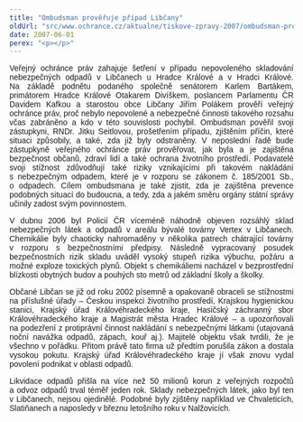 ```yaml
---
title: "Ombudsman prověřuje případ Libčany"
oldUrl: "src/www.ochrance.cz/aktualne/tiskove-zpravy-2007/ombudsman-proveruje-pripad-libcany"
date: 2007-06-01
perex: "<p></p>"
---
```


<!-- imported from the old website -->

<p class="Normln" style="TEXT-ALIGN: justify; MARGIN-TOP: 6pt"><span style="FONT-FAMILY: Arial,sans-serif">Veřejný ochránce práv zahajuje šetření v případu nepovoleného skladování nebezpečných odpadů v </span><span style="FONT-FAMILY: Arial,sans-serif">Libčanech</span><span style="FONT-FAMILY: Arial,sans-serif"> u Hradce Králové a v Hradci Králové. Na základě podnětu podaného společně senátorem Karlem Bartákem, primátorem Hradce Králové Otakarem </span><span style="FONT-FAMILY: Arial,sans-serif">Divíškem</span><span style="FONT-FAMILY: Arial,sans-serif">, poslancem Parlamentu ČR Davidem Kafkou a starostou obce </span><span style="FONT-FAMILY: Arial,sans-serif">Libčany</span><span style="FONT-FAMILY: Arial,sans-serif"> Jiřím Polákem prověří veřejný ochránce práv, proč nebylo nepovolené a nebezpečné činnosti takového rozsahu včas zabráněno a kdo v této souvislosti pochybil. </span><span style="FONT-FAMILY: Arial,sans-serif">Ombudsman pověřil svoji zástupkyni, RNDr. Jitku </span><span style="FONT-FAMILY: Arial,sans-serif">Seitlovou</span><span style="FONT-FAMILY: Arial,sans-serif">, prošetřením případu, zjištěním </span><span style="FONT-FAMILY: Arial,sans-serif">příčin, které situaci způsobily, a také, zda již byly odstraněny. V neposlední řadě bude </span><span style="FONT-FAMILY: Arial,sans-serif">zástupkyně veřejného ochránce práv</span><span style="FONT-FAMILY: Arial,sans-serif"> prověřovat, jak byla a je zajištěna bezpečnost občanů, zdraví lidí a také ochrana životního prostředí. Podavatelé svoji stížnost zdůvodňují také riziky vznikajícími při takovém nakládání s nebezpečným odpadem, které je v rozporu se zákonem č. 185/2001 Sb., o odpadech. </span><span style="FONT-FAMILY: Arial,sans-serif">Cílem ombudsmana je také zjistit, zda je zajištěna prevence podobných situací do budoucna, a tedy, zda a jakém směru orgány státní správy učinily zadost svým povinnostem.</span></p><p class="Normln" style="TEXT-ALIGN: justify; MARGIN-TOP: 6pt"><span style="FONT-FAMILY: Arial,sans-serif">V dubnu 2006 byl Policií ČR víceméně náhodně objeven rozsáhlý sklad nebezpečných látek a odpadů v areálu bývalé továrny </span><span style="FONT-FAMILY: Arial,sans-serif">Vertex</span><span style="FONT-FAMILY: Arial,sans-serif"> v </span><span style="FONT-FAMILY: Arial,sans-serif">Libčanech</span><span style="FONT-FAMILY: Arial,sans-serif">. Chemikálie byly chaoticky nahromaděny v několika patrech chátrající </span><span style="FONT-FAMILY: Arial,sans-serif">továrny</span><span style="FONT-FAMILY: Arial,sans-serif"> v rozporu </span><span style="FONT-FAMILY: Arial,sans-serif">s</span><span style="FONT-FAMILY: Arial,sans-serif"> bezpečnostními předpisy. </span><span style="FONT-FAMILY: Arial,sans-serif">Následně vypracovaný p</span><span style="FONT-FAMILY: Arial,sans-serif">osudek bezpečnostních rizik </span><span style="FONT-FAMILY: Arial,sans-serif">skladu </span><span style="FONT-FAMILY: Arial,sans-serif">uváděl vysoký stupeň rizika </span><span style="FONT-FAMILY: Arial,sans-serif">výbuchu, </span><span style="FONT-FAMILY: Arial,sans-serif">požáru </span><span style="FONT-FAMILY: Arial,sans-serif">a možné exploze</span><span style="FONT-FAMILY: Arial,sans-serif"> toxických plynů. </span><span style="FONT-FAMILY: Arial,sans-serif">O</span><span style="FONT-FAMILY: Arial,sans-serif">bjekt s chemikáliemi nacház</span><span style="FONT-FAMILY: Arial,sans-serif">el</span><span style="FONT-FAMILY: Arial,sans-serif"> v bezprostřední blízkosti obytných budov a pouhých sto metrů od základní školy a školky.</span></p><p class="Normln" style="TEXT-ALIGN: justify; MARGIN-TOP: 6pt"><span style="FONT-FAMILY: Arial,sans-serif">Občané </span><span style="FONT-FAMILY: Arial,sans-serif">Libčan</span><span style="FONT-FAMILY: Arial,sans-serif"> se již od roku 2002 písemně a opakovaně obraceli se stížnostmi na příslušné úřady – Českou inspekci životního prostředí, Krajskou hygienickou stanici, Krajský úřad Královéhradeckého kraje, Hasičský záchranný sbor Královéhradeckého kraje a Magistrát města Hradec Králové – a upozorňovali na podezření z protiprávní činnost nakládání s nebezpečnými látkami (utajovaná noční navážka odpadů, zápac</span><span style="FONT-FAMILY: Arial,sans-serif">h, kouř aj.). Majitelé objektu </span><span style="FONT-FAMILY: Arial,sans-serif">však tvrdili, že je všechno v pořádku. Přitom právě tato firma už předtím porušila zákon a dostala vysokou pokutu. Krajský úřad Královéhradeckého kraje jí však znovu vydal povolení podnikat v oblasti odpadů.</span></p><p class="Normln" style="TEXT-ALIGN: justify; MARGIN-TOP: 6pt"><span style="FONT-FAMILY: Arial,sans-serif">Likvidace odpadů přišla na více než 50 milionů korun z veřejných rozpočtů a odvoz odpadů trval téměř jeden rok. Sklady nebezpečných látek, jako byl ten v </span><span style="FONT-FAMILY: Arial,sans-serif">Libčanech</span><span style="FONT-FAMILY: Arial,sans-serif">, nejsou ojedinělé. Podobné byly zjištěny například ve Chvaleticích, Slatiňanech a naposledy v březnu letošního roku v </span><span style="FONT-FAMILY: Arial,sans-serif">Nalžovicích</span><span style="FONT-FAMILY: Arial,sans-serif">.</span></p><p class="Normln"> </p>
